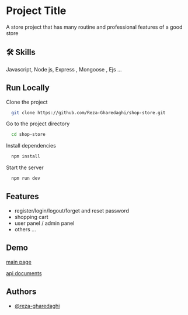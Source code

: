 # Project Title

A store project that has many routine and professional features of a good store

## 🛠 Skills

Javascript, Node js, Express , Mongoose , Ejs ...

## Run Locally

Clone the project

```bash
  git clone https://github.com/Reza-Gharedaghi/shop-store.git
```

Go to the project directory

```bash
  cd shop-store
```

Install dependencies

```bash
  npm install
```

Start the server

```bash
  npm run dev
```

## Features

- register/login/logout/forget and reset password
- shopping cart
- user panel / admin panel
- others ...

## Demo

[main page](https://shop-store.liara.run/main)

[api documents](https://shop-store.liara.run/api-docs)

## Authors

- [@reza-gharedaghi](https://www.github.com/reza-gharedaghi)
